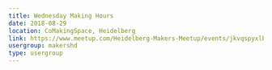 ```yaml
---
title: Wednesday Making Hours
date: 2018-08-29
location: CoMakingSpace, Heidelberg
link: https://www.meetup.com/Heidelberg-Makers-Meetup/events/jkvqspyxlbmc/
usergroup: makershd
type: usergroup
---
```

